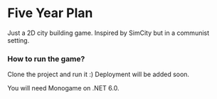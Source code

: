 # Five Year Plan

Just a 2D city building game. Inspired by SimCity but in a communist setting.

### How to run the game?
Clone the project and run it :)
Deployment will be added soon.

You will need Monogame on .NET 6.0.
